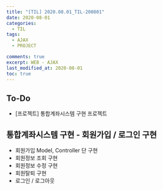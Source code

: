 ```yaml
---
title: "[TIL] 2020.08.01_TIL-200801"
date: 2020-08-01
categories:
  - TIL
tags:
  - AJAX
  - PROJECT

comments: true
excerpt: WEB - AJAX
last_modified_at: 2020-08-01
toc: true
---
```


## To-Do
- [프로젝트] 통합계좌시스템 구현 프로젝트

## 통합계좌시스템 구현 - 회원가입 / 로그인 구현

- 회원가입 Model, Controller 단 구현
- 회원정보 조회 구현
- 회원정보 수정 구현
- 회원탈퇴 구현
- 로그인 / 로그아웃
